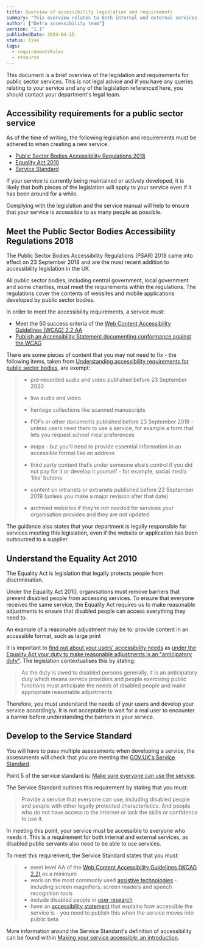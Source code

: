 ```yaml
---
title: Overview of accessibility legislation and requirements
summary: "This overview relates to both internal and external services and will inform you of the accessibility legislation and requirements relevant to your service."
author: ["Defra accessibility team"]
version: "1.1"
publishedDate: 2024-04-15
status: live
tags:
  - requirementsRules
  - resource
---
```


This document is a brief overview of the legislation and requirements for public sector services. This is not legal advice and if you have any queries relating to your service and any of the legislation referenced here, you should contact your department's legal team.

## Accessibility requirements for a public sector service

As of the time of writing, the following legislation and requirements must be adhered to when creating a new service.

* [Public Sector Bodies Accessibility Regulations 2018](https://www.gov.uk/guidance/accessibility-requirements-for-public-sector-websites-and-apps)
* [Equality Act 2010](https://www.gov.uk/guidance/equality-act-2010-guidance)
* [Service Standard](https://www.gov.uk/service-manual/service-standard)

If your service is currently being maintained or actively developed, it is likely that both pieces of the legislation will apply to your service even if it has been around for a while.

Complying with the legislation and the service manual will help to ensure that your service is accessible to as many people as possible.

## Meet the Public Sector Bodies Accessibility Regulations 2018

The Public Sector Bodies Accessibility Regulations (PSAR) 2018 came into effect on 23 September 2018 and are the most recent addition to accessibility legislation in the UK.

All public sector bodies, including central government, local government and some charities, must meet the requirements within the regulations. The regulations cover the contents of websites and mobile applications developed by public sector bodies.

In order to meet the accessibility requirements, a service must:
* Meet the 50 success criteria of the [Web Content Accessibility Guidelines (WCAG) 2.2 AA](https://www.w3.org/TR/WCAG22/)
* [Publish an Accessibility Statement documenting conformance against the WCAG](https://www.gov.uk/guidance/model-accessibility-statement)

There are some pieces of content that you may not need to fix - the following items, taken from [Understanding accessibility requirements for public sector bodies](https://www.gov.uk/guidance/accessibility-requirements-for-public-sector-websites-and-apps), are exempt:

> * pre-recorded audio and video published before 23 September 2020
>
> * live audio and video
>
> * heritage collections like scanned manuscripts
>
> * PDFs or other documents published before 23 September 2018 - unless users need them to use a service, for example a form that lets you request school meal preferences
>
> * maps - but you’ll need to provide essential information in an accessible format like an address
>
> * third party content that’s under someone else’s control if you did not pay for it or develop it yourself - for example, social media ‘like’ buttons
>
> * content on intranets or extranets published before 23 September 2019 (unless you make a major revision after that date)
>
> * archived websites if they’re not needed for services your organisation provides and they are not updated

The guidance also states that your department is legally responsible for services meeting this legislation, even if the website or application has been outsourced to a supplier.

## Understand the Equality Act 2010

The Equality Act is legislation that legally protects people from discrimination.

Under the Equality Act 2010, organisations must remove barriers that prevent disabled people from accessing services. To ensure that everyone receives the same service, the Equality Act requires us to make reasonable adjustments to ensure that disabled people can access everything they need to.

An example of a reasonable adjustment may be to: provide content in an accessible format, such as large print

It is important to [find out about your users' accessibility needs](find-out-about-your-users-accessibility-needs) as [under the Equality Act your duty to make reasonable adjustments is an "anticipatory duty"](https://www.legislation.gov.uk/ukpga/2010/15/notes/division/3/16/19). The legislation contextualises this by stating:

> As the duty is owed to disabled persons generally, it is an anticipatory duty which means service providers and people exercising public functions must anticipate the needs of disabled people and make appropriate reasonable adjustments.

Therefore, you must understand the needs of your users and develop your service accordingly. It is not acceptable to wait for a real user to encounter a barrier before understanding the barriers in your service.

## Develop to the Service Standard

You will have to pass multiple assessments when developing a service, the assessments will check that you are meeting the [GOV.UK's Service Standard](https://www.gov.uk/service-manual/service-standard).

Point 5 of the service standard is: [Make sure everyone can use the service](https://www.gov.uk/service-manual/service-standard/point-5-make-sure-everyone-can-use-the-service).

The Service Standard outlines this requirement by stating that you must:

> Provide a service that everyone can use, including disabled people and people with other legally protected characteristics. And people who do not have access to the internet or lack the skills or confidence to use it.

In meeting this point, your service must be accessible to everyone who needs it. This is a requirement for both internal and external services, as disabled public servants also need to be able to use services.

To meet this requirement, the Service Standard states that you must:

> * meet level AA of the [Web Content Accessibility Guidelines (WCAG 2.2)](https://www.gov.uk/service-manual/helping-people-to-use-your-service/understanding-wcag) as a minimum
> * work on the most commonly used [assistive technologies](https://www.gov.uk/service-manual/technology/testing-with-assistive-technologies) - including screen magnifiers, screen readers and speech recognition tools
> * include disabled people in [user research](https://www.gov.uk/service-manual/user-research)
> * have an [accessibility statement](https://www.gov.uk/guidance/make-your-website-or-app-accessible-and-publish-an-accessibility-statement) that explains how accessible the service is - you need to publish this when the service moves into public beta

More information around the Service Standard's definition of accessibility can be found within [Making your service accessible: an introduction](https://www.gov.uk/service-manual/helping-people-to-use-your-service/making-your-service-accessible-an-introduction).
